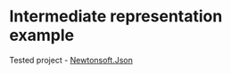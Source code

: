 # Intermediate representation example

Tested project - [Newtonsoft.Json](https://github.com/JamesNK/Newtonsoft.Json)
